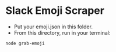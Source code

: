 # Slack Emoji Scraper

- Put your emoji.json in this folder.
- From this directory, run in your terminal:

```
node grab-emoji
```
